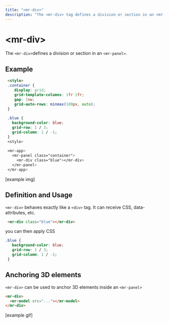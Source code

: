```yaml
---
title: "<mr-div>"
description: "The <mr-div> tag defines a division or section in an <mr-panel>."
---
```

# &lt;mr-div&gt;

The `<mr-div>`defines a division or section in an `<mr-panel>`.

## Example

```html
 <style>
 .container {
    display: grid;
    grid-template-columns: 1fr 1fr;
    gap: 1vw;
    grid-auto-rows: minmax(100px, auto);
 }
 
 .blue {
   background-color: blue;
   grid-row: 1 / 3;
   grid-column: 1 / -1;
 }
 <style>
 
 <mr-app>
   <mr-panel class="container">
     <mr-div class="blue"></mr-div>
   </mr-panel>
 </mr-app>
```

\[example img\]

## Definition and Usage

`<mr-div>` behaves exactly like a `<div>` tag. It can receive CSS, data-attributes, etc.

```html
 <mr-div class="blue"></mr-div>
```

you can then apply CSS

```css
.blue {
   background-color: blue;
   grid-row: 1 / 3;
   grid-column: 1 / -1;
 }
```

## Anchoring 3D elements

`<mr-div>` can be used to anchor 3D elements inside an `<mr-panel>`

```html
<mr-div>
  <mr-model src="..."></mr-model>
</mr-div>
```

\[example gif\]